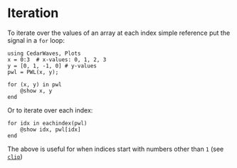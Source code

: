 # Iteration

To iterate over the values of an array at each index simple reference put the signal in a `for` loop:

```@repl iteration
using CedarWaves, Plots
x = 0:3  # x-values: 0, 1, 2, 3 
y = [0, 1, -1, 0] # y-values
pwl = PWL(x, y);

for (x, y) in pwl
    @show x, y
end
```

Or to iterate over each index:

```@repl iteration
for idx in eachindex(pwl)
    @show idx, pwl[idx]
end
```

The above is useful for when indices start with numbers other than `1` (see [`clip`](@ref))
